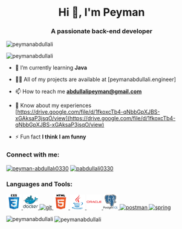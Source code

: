 <h1 align="center">Hi 👋, I'm Peyman</h1>
<h3 align="center">A passionate back-end developer</h3>

<p align="left"> <img src="https://komarev.com/ghpvc/?username=peymanabdullali&label=Profile%20views&color=0e75b6&style=flat" alt="peymanabdullali" /> </p>

<p align="left"> <img src="https://github-profile-trophy.vercel.app/?username=peymanabdullali" alt="peymanabdullali" /></a> </p>

- 🌱 I’m currently learning **Java**

- 👨‍💻 All of my projects are available at [peymanabdullali.engineer]

- 📫 How to reach me **abdullalipeyman@gmail.com**

- 📄 Know about my experiences [https://drive.google.com/file/d/1fkoxcTb4-qNbbGpXJBS-xGAksaP3jsqO/view](https://drive.google.com/file/d/1fkoxcTb4-qNbbGpXJBS-xGAksaP3jsqO/view)

- ⚡ Fun fact **I think I am funny**

<h3 align="left">Connect with me:</h3>
<p align="left">
<a href="https://linkedin.com/in/peyman-abdullalı0330" target="blank"><img align="center" src="https://raw.githubusercontent.com/rahuldkjain/github-profile-readme-generator/master/src/images/icons/Social/linked-in-alt.svg" alt="peyman-abdullalı0330" height="30" width="40" /></a>
<a href="https://www.hackerrank.com/pabdullali0330" target="blank"><img align="center" src="https://raw.githubusercontent.com/rahuldkjain/github-profile-readme-generator/master/src/images/icons/Social/hackerrank.svg" alt="pabdullali0330" height="30" width="40" /></a>
</p>

<h3 align="left">Languages and Tools:</h3>
<p align="left"> <a href="https://www.w3schools.com/css/" target="_blank" rel="noreferrer"> <img src="https://raw.githubusercontent.com/devicons/devicon/master/icons/css3/css3-original-wordmark.svg" alt="css3" width="40" height="40"/> </a> <a href="https://www.docker.com/" target="_blank" rel="noreferrer"> <img src="https://raw.githubusercontent.com/devicons/devicon/master/icons/docker/docker-original-wordmark.svg" alt="docker" width="40" height="40"/> </a> <a href="https://git-scm.com/" target="_blank" rel="noreferrer"> <img src="https://www.vectorlogo.zone/logos/git-scm/git-scm-icon.svg" alt="git" width="40" height="40"/> </a> <a href="https://www.w3.org/html/" target="_blank" rel="noreferrer"> <img src="https://raw.githubusercontent.com/devicons/devicon/master/icons/html5/html5-original-wordmark.svg" alt="html5" width="40" height="40"/> </a> <a href="https://www.java.com" target="_blank" rel="noreferrer"> <img src="https://raw.githubusercontent.com/devicons/devicon/master/icons/java/java-original.svg" alt="java" width="40" height="40"/> </a> <a href="https://www.oracle.com/" target="_blank" rel="noreferrer"> <img src="https://raw.githubusercontent.com/devicons/devicon/master/icons/oracle/oracle-original.svg" alt="oracle" width="40" height="40"/> </a> <a href="https://www.postgresql.org" target="_blank" rel="noreferrer"> <img src="https://raw.githubusercontent.com/devicons/devicon/master/icons/postgresql/postgresql-original-wordmark.svg" alt="postgresql" width="40" height="40"/> </a> <a href="https://postman.com" target="_blank" rel="noreferrer"> <img src="https://www.vectorlogo.zone/logos/getpostman/getpostman-icon.svg" alt="postman" width="40" height="40"/> </a> <a href="https://spring.io/" target="_blank" rel="noreferrer"> <img src="https://www.vectorlogo.zone/logos/springio/springio-icon.svg" alt="spring" width="40" height="40"/> </a> </p>

<p><img align="left" src="https://github-readme-stats.vercel.app/api/top-langs?username=peymanabdullali&show_icons=true&locale=en&layout=compact" alt="peymanabdullali" /></p>

<p>&nbsp;<img align="center" src="https://github-readme-stats.vercel.app/api?username=peymanabdullali&show_icons=true&locale=en" alt="peymanabdullali" /></p>
